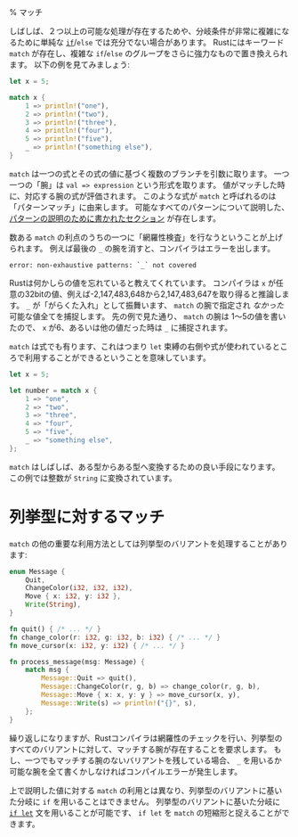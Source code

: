 % マッチ
<!-- % Match -->

<!-- Often, a simple [`if`][if]/`else` isn’t enough, because you have more than two -->
<!-- possible options. Also, conditions can get quite complex. Rust -->
<!-- has a keyword, `match`, that allows you to replace complicated `if`/`else` -->
<!-- groupings with something more powerful. Check it out: -->
しばしば、２つ以上の可能な処理が存在するためや、分岐条件が非常に複雑になるために単純な [`if`][if]/`else` では充分でない場合があります。
Rustにはキーワード `match` が存在し、複雑な `if`/`else` のグループをさらに強力なもので置き換えられます。
以下の例を見てみましょう:

```rust
let x = 5;

match x {
    1 => println!("one"),
    2 => println!("two"),
    3 => println!("three"),
    4 => println!("four"),
    5 => println!("five"),
    _ => println!("something else"),
}
```

[if]: if.html

<!-- `match` takes an expression and then branches based on its value. Each ‘arm’ of -->
<!-- the branch is of the form `val => expression`. When the value matches, that arm’s -->
<!-- expression will be evaluated. It’s called `match` because of the term ‘pattern -->
<!-- matching’, which `match` is an implementation of. There’s a [separate section on -->
<!-- patterns][patterns] that covers all the patterns that are possible here. -->
`match` は一つの式とその式の値に基づく複数のブランチを引数に取ります。
一つ一つの「腕」は `val => expression` という形式を取ります。
値がマッチした時に、対応する腕の式が評価されます。
このような式が `match` と呼ばれるのは「パターンマッチ」に由来します。
可能なすべてのパターンについて説明した、[パターンの説明のために書かれたセクション][patterns] が存在します。

[patterns]: patterns.html

<!-- One of the many advantages of `match` is it enforces ‘exhaustiveness checking’. -->
<!-- For example if we remove the last arm with the underscore `_`, the compiler will -->
<!-- give us an error: -->
数ある `match` の利点のうちの一つに「網羅性検査」を行なうということが上げられます。
例えば最後の `_` の腕を消すと、コンパイラはエラーを出します。

```text
error: non-exhaustive patterns: `_` not covered
```

<!-- Rust is telling us that we forgot some value. The compiler infers from `x` that it -->
<!-- can have any 32bit integer value; for example -2,147,483,648 to 2,147,483,647. The `_` acts  -->
<!-- as a 'catch-all', and will catch all possible values that *aren't* specified in  -->
<!-- an arm of `match`. As you can see in the previous example, we provide `match`  -->
<!-- arms for integers 1-5, if `x` is 6 or any other value, then it is caught by `_`. -->
Rustは何かしらの値を忘れていると教えてくれています。
コンパイラは `x` が任意の32bitの値、例えば-2,147,483,648から2,147,483,647を取り得ると推論します。
`_` が「がらくた入れ」として振舞います、 `match` の腕で指定され *なかった* 可能な値全てを捕捉します。
先の例で見た通り、 `match` の腕は 1〜5の値を書いたので、 `x` が6、あるいは他の値だった時は `_` に捕捉されます。

<!-- `match` is also an expression, which means we can use it on the right-hand -->
<!-- side of a `let` binding or directly where an expression is used: -->
`match` は式でも有ります、これはつまり `let` 束縛の右側や式が使われているところで利用することができるということを意味しています。

```rust
let x = 5;

let number = match x {
    1 => "one",
    2 => "two",
    3 => "three",
    4 => "four",
    5 => "five",
    _ => "something else",
};
```

<!-- Sometimes it’s a nice way of converting something from one type to another; in -->
<!-- this example the integers are converted to `String`. -->
`match` はしばしば、ある型からある型へ変換するための良い手段になります。
この例では整数が `String` に変換されています。

<!-- # Matching on enums -->
# 列挙型に対するマッチ

<!-- Another important use of the `match` keyword is to process the possible -->
<!-- variants of an enum: -->
`match` の他の重要な利用方法としては列挙型のバリアントを処理することがあります:

```rust
enum Message {
    Quit,
    ChangeColor(i32, i32, i32),
    Move { x: i32, y: i32 },
    Write(String),
}

fn quit() { /* ... */ }
fn change_color(r: i32, g: i32, b: i32) { /* ... */ }
fn move_cursor(x: i32, y: i32) { /* ... */ }

fn process_message(msg: Message) {
    match msg {
        Message::Quit => quit(),
        Message::ChangeColor(r, g, b) => change_color(r, g, b),
        Message::Move { x: x, y: y } => move_cursor(x, y),
        Message::Write(s) => println!("{}", s),
    };
}
```

<!-- Again, the Rust compiler checks exhaustiveness, so it demands that you -->
<!-- have a match arm for every variant of the enum. If you leave one off, it -->
<!-- will give you a compile-time error unless you use `_` or provide all possible -->
<!-- arms. -->
繰り返しになりますが、Rustコンパイラは網羅性のチェックを行い、列挙型のすべてのバリアントに対して、マッチする腕が存在することを要求します。
もし、一つでもマッチする腕のないバリアントを残している場合、 `_` を用いるか可能な腕を全て書くかしなければコンパイルエラーが発生します。

<!-- Unlike the previous uses of `match`, you can’t use the normal `if` -->
<!-- statement to do this. You can use the [`if let`][if-let] statement, -->
<!-- which can be seen as an abbreviated form of `match`. -->
上で説明した値に対する `match` の利用とは異なり、列挙型のバリアントに基いた分岐に `if` を用いることはできません。
列挙型のバリアントに基いた分岐に [`if let`][if-let] 文を用いることが可能です、 `if let` を `match` の短縮形と捉えることができます。

[if-let]: if-let.html
